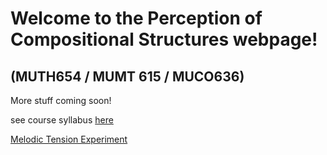 # Welcome to the Perception of Compositional Structures webpage!
##              (MUTH654 / MUMT 615 / MUCO636)

More stuff coming soon!

see course syllabus [here](https://perceptionofcompositionalstructures.github.io/Docs/Syllabus.pdf)

[Melodic Tension Experiment](https://melodictension-7fd48.firebaseapp.com/)
